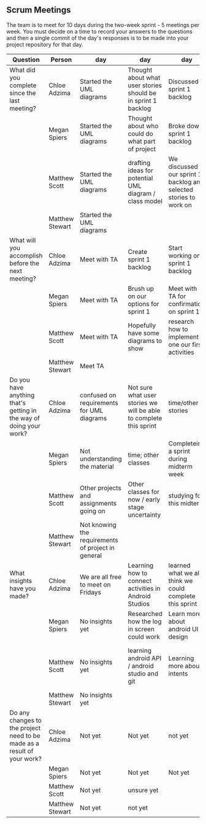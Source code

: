 ## Scrum Meetings
The team is to meet for 10 days during the two-week sprint - 5 meetings per week. You must decide on a time to record your answers to the questions and then a single commit of the day's responses is to be made into your project repository for that day.

Question    |          Person                                             | day | day | day | day | day | day | day |day | day | day |
------------|---------------------------------------------------------------------|-----|-----|-----|-----|-----|-----|-----|----|-----|-----|                                                              
| What did you complete since the last meeting? | Chloe Adzima| Started the UML diagrams | Thought about what user stories should be in sprint 1 backlog | Discussed sprint 1 backlog
|            | Megan Spiers| Started the UML diagrams | Thought about who could do what part of project | Broke down sprint 1 backlog
|            | Matthew Scott |   Started the UML diagrams | drafting ideas for potential UML diagram / class model | We discussed our sprint 1 backlog and selected stories to work on | Met with TA to get clarification on project
|            | Matthew Stewart | Started the UML diagrams
| What will you accomplish before the next meeting? | Chloe Adzima | Meet with TA | Create sprint 1 backlog | Start working on sprint 1 backlog
|            | Megan Spiers |   Meet with TA | Brush up on our options for sprint 1 | Meet with TA for confirmation on sprint 1
|            | Matthew Scott |   Meet with TA | Hopefully have some diagrams to show | research how to implement one our first activities | Have behavioral UML diagram complete
|            | Matthew Stewart | Meet TA
| Do you have anything that's getting in the way of doing your work? | Chloe Adzima | confused on requirements for UML diagrams | Not sure what user stories we will be able to complete this sprint | time/other stories
|            | Megan Spiers |   Not understanding the material | time; other classes | Completeing a sprint during midterm week
|            | Matthew Scott |   Other projects and assignments going on | Other classes for now / early stage uncertainty | studying for this midterm | havent completed every diagram yet
|            | Matthew Stewart | Not knowing the requirements of project in general
| What insights have you made? |Chloe Adzima | We are all free to meet on Fridays | Learning how to connect activities in Android Studios | learned what we all think we could complete this sprint
|            | Megan Spiers |   No insights yet | Researched how the log in screen could work | Learn more about android UI design
|            | Matthew Scott |   No insights yet | learning android API / android studio and git | Learning more about intents | better understanding of the behavior of app from diagrams
|            | Matthew Stewart | No insights yet
| Do any changes to the project need to be made as a result of your work? |Chloe Adzima | Not yet | Not yet | not yet
|            | Megan Spiers |   Not yet | Not yet | Not yet
|            | Matthew Scott |   Not yet | unsure yet
|            | Matthew Stewart | Not yet | not yet
